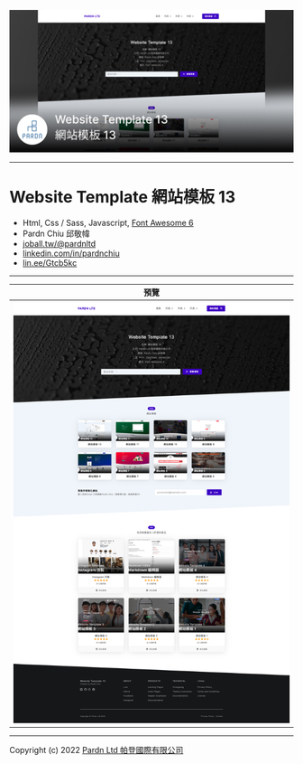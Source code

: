 ![Website Template 網站模板 13 - Pardn Chiu 邱敬幃](./image/2-1.jpg)

***

# Website Template 網站模板 13

- Html, Css / Sass, Javascript, [Font Awesome 6](https://fontawesome.com/v6/search)
- Pardn Chiu 邱敬幃
- [joball.tw/@pardnltd](https://joball.tw/@pardnltd)
- [linkedin.com/in/pardnchiu](https://www.linkedin.com/in/pardnchiu)
- [lin.ee/Gtcb5kc](http://lin.ee/Gtcb5kc)

***

| 預覽 |
|---|
| ![Website Template 網站模板 13 - Pardn Chiu 邱敬幃](./image/index.jpg) |

***

Copyright (c) 2022 [Pardn Ltd 帕登國際有限公司](https://joball.tw/@pardnltd)


